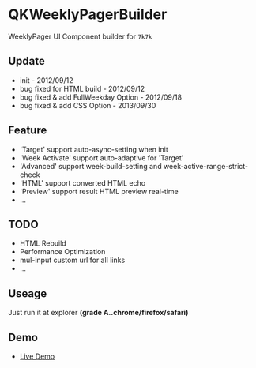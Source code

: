 # QKWeeklyPagerBuilder

WeeklyPager UI Component builder for `7k7k`

## Update

+ init - 2012/09/12
+ bug fixed for HTML build - 2012/09/12
+ bug fixed & add FullWeekday Option - 2012/09/18
+ bug fixed & add CSS Option - 2013/09/30

## Feature

+ 'Target' support auto-async-setting when init
+ 'Week Activate' support auto-adaptive for 'Target'
+ 'Advanced' support week-build-setting and week-active-range-strict-check 
+ 'HTML' support converted HTML echo
+ 'Preview' support result HTML preview real-time
+ ...

## TODO

+ HTML Rebuild
+ Performance Optimization
+ mul-input custom url for all links
+ ...

## Useage
  
Just run it at explorer **(grade A..chrome/firefox/safari)**

## Demo

+ [Live Demo](http://zfkun.github.io/js/demo/QKWeeklyPagerBuilder/)
